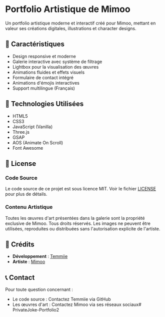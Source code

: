 # Portfolio Artistique de Mimoo

Un portfolio artistique moderne et interactif créé pour Mimoo, mettant en valeur ses créations digitales, illustrations et character designs.

## 🎨 Caractéristiques

- Design responsive et moderne
- Galerie interactive avec système de filtrage
- Lightbox pour la visualisation des œuvres
- Animations fluides et effets visuels
- Formulaire de contact intégré
- Animations d'émojis interactives
- Support multilingue (Français)

## 🚀 Technologies Utilisées

- HTML5
- CSS3
- JavaScript (Vanilla)
- Three.js
- GSAP
- AOS (Animate On Scroll)
- Font Awesome

## 📝 License

### Code Source
Le code source de ce projet est sous licence MIT. Voir le fichier [LICENSE](LICENSE) pour plus de détails.

### Contenu Artistique
Toutes les œuvres d'art présentées dans la galerie sont la propriété exclusive de Mimoo. Tous droits réservés.
Les images ne peuvent être utilisées, reproduites ou distribuées sans l'autorisation explicite de l'artiste.

## 🤝 Crédits

- **Développement** : [Temmiie](https://github.com/temmiiee)
- **Artiste** : [Mimoo](https://instagram.com/_mimoou)

## 📞 Contact

Pour toute question concernant :
- Le code source : Contactez Temmiie via GitHub
- Les œuvres d'art : Contactez Mimoo via ses réseaux sociaux#   P r i v a t e J o k e - P o r t f o l i o 2  
 